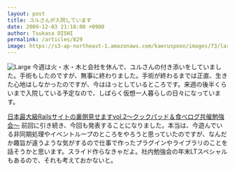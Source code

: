 ```yaml
---
layout: post
title: ユルさんが入院しています
date: 2009-12-03 21:18:00 +0900
author: Tsukasa OISHI
permalink: /articles/829
image: https://s3-ap-northeast-1.amazonaws.com/kaeruspoon/images/73/large.JPG?1300879611
---
```


![Large](https://s3-ap-northeast-1.amazonaws.com/kaeruspoon/images/73/large.JPG?1300879611)
今週は火・水・木と会社を休んで、ユルさんの付き添いをしていました。手術もしたのですが、無事に終わりました。手術が終わるまでは正直、生きた心地はしなかったのですが、今はほっとしているところです。来週の後半くらいまで入院している予定なので、しばらく仮想一人暮らしの日々になっています。

[日本最大級Railsサイトの裏側見せますvol.2～クックパッド＆食べログ共催勉強会～](http://techlife.cookpad.com/2009/12/02/rails-semina/)
前回に引き続き、今回も発表することになりました。本当は、今遊んでいる非同期処理やイベントループのところをやろうと思っていたのですが、なんだか趣旨が違うような気がするので仕事で作ったプラグインやライブラリのことを話そうかと思います。スライド作らなきゃだよ。社内勉強会の年末LTスペシャルもあるので、それも考えておかないと。


